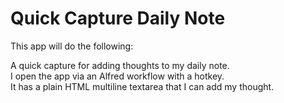 # Quick Capture Daily Note

This app will do the following:

A quick capture for adding thoughts to my daily note.  
I open the app via an Alfred workflow with a hotkey.  
It has a plain HTML multiline textarea that I can add my thought.
